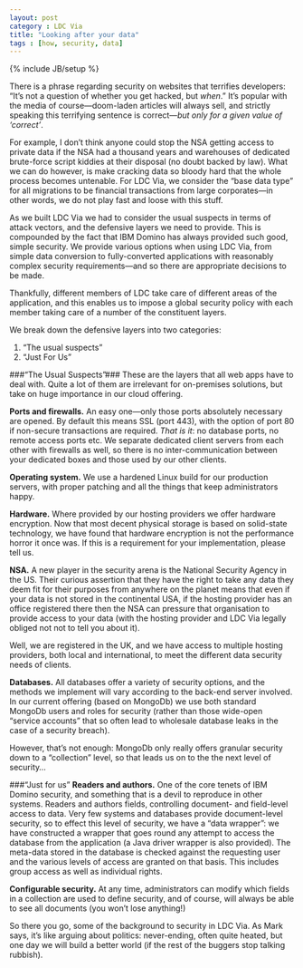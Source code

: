 ```yaml
---
layout: post
category : LDC Via
title: "Looking after your data"
tags : [how, security, data]
---
```

{% include JB/setup %}

There is a phrase regarding security on websites that terrifies developers: “It’s not a question of whether you get hacked, but *when*.” It’s popular with the media of course―doom-laden articles will always sell, and strictly speaking this terrifying sentence is correct―*but only for a given value of ‘correct’*.

For example, I don’t think anyone could stop the NSA getting access to private data if the NSA had a thousand years and warehouses of dedicated brute-force script kiddies at their disposal (no doubt backed by law). What we can do however, is make cracking data so bloody hard that the whole process becomes untenable. For LDC Via, we consider the “base data type” for all migrations to be financial transactions from large corporates―in other words, we do not play fast and loose with this stuff.

As we built LDC Via we had to consider the usual suspects in terms of attack vectors, and the defensive layers we need to provide. This is compounded by the fact that IBM Domino has always provided such good, simple security. We provide various options when using LDC Via, from simple data conversion to fully-converted applications with reasonably complex security requirements―and so there are appropriate decisions to be made.

Thankfully, different members of LDC take care of different areas of the application, and this enables us to impose a global security policy with each member taking care of a number of the constituent layers.

We break down the defensive layers into two categories:

1. “The usual suspects”
2. “Just For Us”

###“The Usual Suspects”###
These are the layers that all web apps have to deal with. Quite a lot of them are irrelevant for on-premises solutions, but take on huge importance in our cloud offering.

**Ports and firewalls.** An easy one―only those ports absolutely necessary are opened. By default this means SSL (port 443), with the option of port 80 if non-secure transactions are required. *That is it*: no database ports, no remote access ports etc. We separate dedicated client servers from each other with firewalls as well, so there is no inter-communication between your dedicated boxes and those used by our other clients.

**Operating system.** We use a hardened Linux build for our production servers, with proper patching and all the things that keep administrators happy.

**Hardware.** Where provided by our hosting providers we offer hardware encryption. Now that most decent physical storage is based on solid-state technology, we have found that hardware encryption is not the performance horror it once was. If this is a requirement for your implementation, please tell us.

**NSA.** A new player in the security arena is the National Security Agency in the US. Their curious assertion that they have the right to take any data they deem fit for their purposes from anywhere on the planet means that even if your data is not stored in the continental USA, if the hosting provider has an office registered there then the NSA can pressure that organisation to provide access to your data (with the hosting provider and LDC Via legally obliged not not to tell you about it).

Well, we are registered in the UK, and we have access to multiple hosting providers, both local and international, to meet the different data security needs of clients.

**Databases.** All databases offer a variety of security options, and the methods we implement will vary according to the back-end server involved. In our current offering (based on MongoDb) we use both standard MongoDb users and roles for security (rather than those wide-open “service accounts” that so often lead to wholesale database leaks in the case of a security breach).

However, that’s not enough: MongoDb only really offers granular security down to a “collection” level, so that leads us on to the the next level of security…

###“Just for us”
**Readers and authors.** One of the core tenets of IBM Domino security, and something that is a devil to reproduce in other systems. Readers and authors fields, controlling document- and field-level access to data. Very few systems and databases provide document-level security, so to effect this level of security, we have a “data wrapper”: we have constructed a wrapper that goes round any attempt to access the database from the application (a Java driver wrapper is also provided). The meta-data stored in the database is checked against the requesting user and the various levels of access are granted on that basis. This includes group access as well as individual rights.

**Configurable security.** At any time, administrators can modify which fields in a collection are used to define security, and of course, will always be able to see all documents (you won’t lose anything!)

So there you go, some of the background to security in LDC Via. As Mark says, it’s like arguing about politics: never-ending, often quite heated, but one day we will build a better world (if the rest of the buggers stop talking rubbish).
